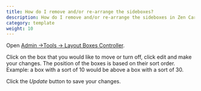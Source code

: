```yaml
---
title: How do I remove and/or re-arrange the sideboxes?
description: How do I remove and/or re-arrange the sideboxes in Zen Cart?
category: template
weight: 10
---
```


Open [Admin ->Tools -> Layout Boxes Controller](/user/admin_pages/tools/layout_boxes_controller/). 

Click on the box that you would like to move or turn off, click edit and make your changes. The position of the boxes is based on their sort order. Example: a box with a sort of 10 would be above a box with a sort of 30.

Click the *Update* button to save your changes.

